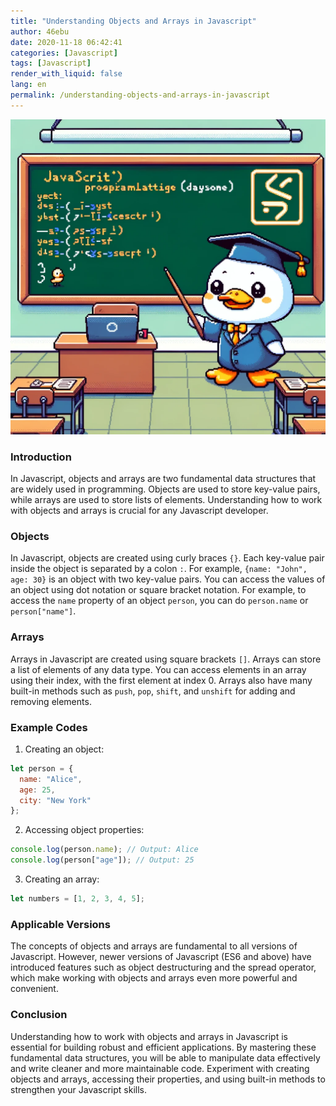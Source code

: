 ```yaml
---
title: "Understanding Objects and Arrays in Javascript"
author: 46ebu
date: 2020-11-18 06:42:41 
categories: [Javascript]
tags: [Javascript]
render_with_liquid: false
lang: en
permalink: /understanding-objects-and-arrays-in-javascript
---
```


![Intro](/assets/img/post/javascript.png)
### Introduction
In Javascript, objects and arrays are two fundamental data structures that are widely used in programming. Objects are used to store key-value pairs, while arrays are used to store lists of elements. Understanding how to work with objects and arrays is crucial for any Javascript developer.

### Objects
In Javascript, objects are created using curly braces `{}`. Each key-value pair inside the object is separated by a colon `:`. For example, `{name: "John", age: 30}` is an object with two key-value pairs. You can access the values of an object using dot notation or square bracket notation. For example, to access the `name` property of an object `person`, you can do `person.name` or `person["name"]`.

### Arrays
Arrays in Javascript are created using square brackets `[]`. Arrays can store a list of elements of any data type. You can access elements in an array using their index, with the first element at index 0. Arrays also have many built-in methods such as `push`, `pop`, `shift`, and `unshift` for adding and removing elements.

### Example Codes
1. Creating an object:
```javascript
let person = {
  name: "Alice",
  age: 25,
  city: "New York"
};
```

2. Accessing object properties:
```javascript
console.log(person.name); // Output: Alice
console.log(person["age"]); // Output: 25
```

3. Creating an array:
```javascript
let numbers = [1, 2, 3, 4, 5];
```

### Applicable Versions
The concepts of objects and arrays are fundamental to all versions of Javascript. However, newer versions of Javascript (ES6 and above) have introduced features such as object destructuring and the spread operator, which make working with objects and arrays even more powerful and convenient.

### Conclusion
Understanding how to work with objects and arrays in Javascript is essential for building robust and efficient applications. By mastering these fundamental data structures, you will be able to manipulate data effectively and write cleaner and more maintainable code. Experiment with creating objects and arrays, accessing their properties, and using built-in methods to strengthen your Javascript skills.